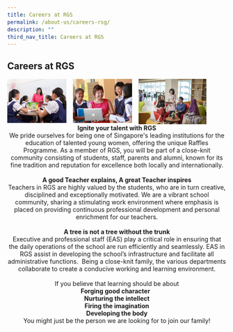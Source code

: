 ```yaml
---
title: Careers at RGS
permalink: /about-us/careers-rsg/
description: ""
third_nav_title: Careers at RGS
---
```


## Careers at RGS

<img src="/images/career1.png" style="width:27%;margin-right:15px;" align = "left">
<img src="/images/career2.png" style="width:27%;margin-right:15px;" align = "left">
<img src="/images/career3.jpg" style="width:31%;margin-right:15px;" align = "left">
<br clear="left">

<center>
	<b>Ignite your talent with RGS</b><br>We pride ourselves for being one of Singapore's leading institutions for the education of talented young women, offering the unique Raffles Programme. As a member of RGS, you will be part of a close-knit community consisting of students, staff, parents and alumni, known for its fine tradition and reputation for excellence both locally and internationally.<br><br><b>A good Teacher explains, A great Teacher inspires</b><br>Teachers in RGS are highly valued by the students, who are in turn creative, disciplined and exceptionally motivated. We are a vibrant school community, sharing a stimulating work environment where emphasis is placed on providing continuous professional development and personal enrichment for our teachers.<br><br><b>A tree is not a tree without the trunk</b><br>Executive and professional staff (EAS) play a critical role in ensuring that the daily operations of the school are run efficiently and seamlessly. EAS in RGS assist in developing the school’s infrastructure and facilitate all administrative functions.  Being a close-knit family, the various departments collaborate to create a conducive working and learning environment.<br><br>If you believe that learning should be about<br><b>Forging good character  <br>Nurturing the intellect<br>Firing the imagination<br>Developing the body</b><br>You might just be the person we are looking for to join our family!
	</center>
	
